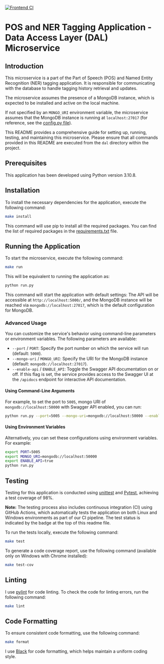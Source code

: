 
[![Frontend CI](https://github.com/mhornstein/DK-NLP/actions/workflows/frontend-CI.yml/badge.svg)](https://github.com/mhornstein/DK-NLP/actions/workflows/frontend-CI.yml)

# POS and NER Tagging Application - Data Access Layer (DAL) Microservice

## Introduction

This microservice is a part of the Part of Speech (POS) and Named Entity Recognition (NER) tagging application. It is responsible for communicating with the database to handle tagging history retrieval and updates.

The microservice assumes the presence of a MongoDB instance, which is expected to be installed and active on the local machine.

If not specified by an `MONGO_URI` environment variable, the microservice assumes that the MongoDB instance is running at `localhost:27017` (for reference, see the [config.py file](https://github.com/mhornstein/DK-NLP/blob/main/dal/app/config.py)).

This README provides a comprehensive guide for setting up, running, testing, and maintaining this microservice. Please ensure that all commands provided in this README are executed from the `dal` directory within the project.																			

## Prerequisites

This application has been developed using Python version 3.10.8.

## Installation

To install the necessary dependencies for the application, execute the following command:

```bash
make install
```

This command will use pip to install all the required packages. You can find the list of required packages in the [requirements.txt](https://github.com/mhornstein/DK-NLP/blob/main/tagger/requirements.txt) file.


## Running the Application

To start the microservice, execute the following command:

```bash
make run
```

This will be equivalent to running the application as:

```bash
python run.py
```

This command will start the application with default settings: The API will be accessible at `http://localhost:5000/`, and the MongoDB instance will be reached via `mongodb://localhost:27017`, which is the default configuration for MongoDB.

### Advanced Usage

You can customize the service's behavior using command-line parameters or environment variables. The following parameters are available:

- `--port` / `PORT`: Specify the port number on which the service will run (default: `5000`).
- `--mongo-uri` / `MONGO_URI`: Specify the URI for the MongoDB instance (default: `mongodb://localhost:27017`).
- `--enable-api` / `ENABLE_API`: Toggle the Swagger API documentation on or off. If this flag is set, the service provides access to the Swagger UI at the `/apidocs` endpoint for interactive API documentation.

#### Using Command-Line Arguments

For example, to set the port to `5005`, mongo URI of `mongodb://localhost:50000` with Swagger API enabled, you can run:

```bash
python run.py --port=5005 --mongo-uri=mongodb://localhost:50000 --enable-api
```

#### Using Environment Variables

Alternatively, you can set these configurations using environment variables. For example:

```bash
export PORT=5005
export MONGO_URI=mongodb://localhost:50000
export ENABLE_API=true
python run.py
```

## Testing

Testing for this application is conducted using [unittest](https://docs.python.org/3/library/unittest.html) and [Pytest](https://docs.pytest.org/en/7.4.x/), achieving a test coverage of 98%.

**Note:** The testing process also includes continuous integration (CI) using GitHub Actions, which automatically tests the application on both Linux and Windows environments as part of our CI pipeline. The test status is indicated by the badge at the top of this readme file.

To run the tests locally, execute the following command:

```bash
make test
```

To generate a code coverage report, use the following command (available only on Windows with Chrome installed):

```bash
make test-cov
```

## Linting

I use [pylint](https://pypi.org/project/pylint/) for code linting. To check the code for linting errors, run the following command:

```bash
make lint
```

## Code Formatting

To ensure consistent code formatting, use the following command:

```bash
make format
```

I use [Black](https://pypi.org/project/black/) for code formatting, which helps maintain a uniform coding style.
